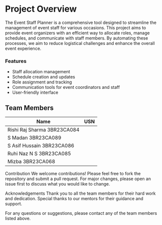 # Project Overview

The Event Staff Planner is a comprehensive tool designed to streamline the management of event staff for various occasions. This project aims to provide event organizers with an efficient way to allocate roles, manage schedules, and communicate with staff members. By automating these processes, we aim to reduce logistical challenges and enhance the overall event experience.

### Features
- Staff allocation management
- Schedule creation and updates
- Role assignment and tracking
- Communication tools for event coordinators and staff
- User-friendly interface

## Team Members

| Name                | USN          |
|---------------------|--------------|
| Rishi Raj Sharma    3BR23CA084  
| S Madan                3BR23CA089   
| S Asif Hussain       3BR23CA086   
| Ruhi Naz N S        3BR23CA085   
| Mizba                   3BR23CA068

Contribution
We welcome contributions! Please feel free to fork the repository and submit a pull request. For major changes, please open an issue first to discuss what you would like to change.

Acknowledgements
Thank you to all the team members for their hard work and dedication.
Special thanks to our mentors for their guidance and support.

For any questions or suggestions, please contact any of the team members listed above.
